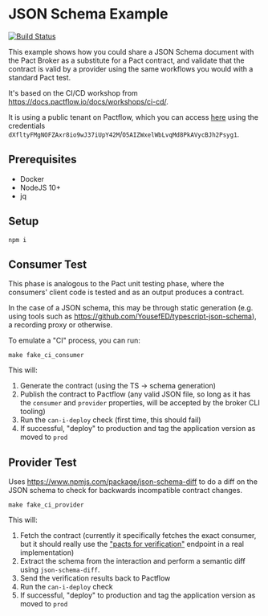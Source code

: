 # JSON Schema Example

[![Build Status](https://travis-ci.com/pactflow/pactflow-jsonschema-example.svg?branch=master)](https://travis-ci.com/pactflow/pactflow-jsonschema-example)

This example shows how you could share a JSON Schema document with the Pact Broker as a substitute for a Pact contract, and validate that the contract is valid by a provider using the same workflows you would with a standard Pact test.

It's based on the CI/CD workshop from https://docs.pactflow.io/docs/workshops/ci-cd/.

It is using a public tenant on Pactflow, which you can access [here](https://test.pact.dius.com.au) using the credentials `dXfltyFMgNOFZAxr8io9wJ37iUpY42M`/`O5AIZWxelWbLvqMd8PkAVycBJh2Psyg1`.

## Prerequisites

* Docker
* NodeJS 10+
* jq

## Setup

```
npm i
```

## Consumer Test

This phase is analogous to the Pact unit testing phase, where the consumers' client code is tested and as an output produces a contract.

In the case of a JSON schema, this may be through static generation (e.g. using tools such as https://github.com/YousefED/typescript-json-schema), a recording proxy or otherwise.

To emulate a "CI" process, you can run:

```
make fake_ci_consumer
```

This will:

1. Generate the contract (using the TS -> schema generation)
2. Publish the contract to Pactflow (any valid JSON file, so long as it has the `consumer` and `provider` properties, will be accepted by the broker CLI tooling)
3. Run the `can-i-deploy` check (first time, this should fail)
4. If successful, "deploy" to production and tag the application version as moved to `prod`

## Provider Test

Uses https://www.npmjs.com/package/json-schema-diff to do a diff on the JSON schema to check for backwards incompatible contract changes.

```
make fake_ci_provider
```

This will:

1. Fetch the contract (currently it specifically fetches the exact consumer, but it should really use the ["pacts for verification"](https://github.com/pact-foundation/pact_broker/issues/307) endpoint in a real implementation)
1. Extract the schema from the interaction and perform a semantic diff using `json-schema-diff`.
1. Send the verification results back to Pactflow
1. Run the `can-i-deploy` check
1. If successful, "deploy" to production and tag the application version as moved to `prod`